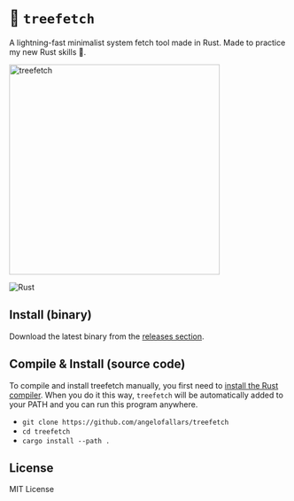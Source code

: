 # 🌳 `treefetch`

A lightning-fast minimalist system fetch tool made in Rust. Made to practice my new Rust skills 🦀.

<img src="https://user-images.githubusercontent.com/39676098/145742917-80ca0ec6-9120-4716-9cc9-cfeff4b9777f.png" alt="treefetch" width=380px>

![Rust](https://img.shields.io/badge/built%20with%20rust-%23000000.svg?style=for-the-badge&logo=rust&logoColor=white)

## Install (binary)

Download the latest binary from the [releases section](https://github.com/angelofallars/treefetch/releases).

## Compile & Install (source code)

To compile and install treefetch manually, you first need to [install the Rust
compiler](https://www.rust-lang.org/tools/install). When you do it this way,
`treefetch` will be automatically added to your PATH and you can run this
program anywhere.

- `git clone https://github.com/angelofallars/treefetch`
- `cd treefetch`
- `cargo install --path .`

## License

MIT License
